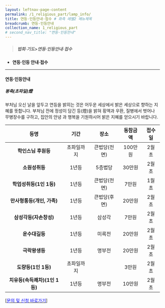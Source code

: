 ```yaml
---
layout: leftnav-page-content
permalink: /1_religious_part/lamp_info/
title: 연등·인등안내·접수 # 좌측 레벨2 메뉴제목
breadcrumb: 연등·인등안내 
collection_name: 1_religious_part
# second_nav_title: "연등·인등안내" 
---
```


> ##### **법회·기도>연등·인등안내·접수**

* **연등·인등 안내·접수**
---

#### 연등·인등안내

##### **봉축(초파일)燈**

부처님 오신 날을 앞두고 연등을 밝히는 것은 어두운 세상에서 밝은 세상으로 향하는 지혜를 뜻합니다. 부처님 전에 정성이 담긴 등(燈)을 밝혀 횡액과 우환, 질병에서 벗어나 무병장수를 구하고, 집안의 안녕 과 행복을 기원하시어 밝은 지혜를 얻으시기 바랍니다.

|등명	|기간	|장소	|동참금액	|접수일|
|:-:|:-:|:-:|:-:|:-:|
|**학인스님 후원등**|	초파일까지|	큰법당(전면)|	100만원|	2월 초|
|**소원성취등**|	1년등|	5층법당|	30만원	|2월 초|
|**학업성취등(1인 1등)**|	1년등|	큰법당(전면)|	7만원|	1월 초|
|**만사형통등(개인, 가족)**|	1년등|	큰법당(후면)|	20만원	|2월 초|
|**삼성각등(자손창성)**|	1년등|	삼성각|	7만원|	2월 초|
|**운수대길등**|	1년등|	미륵전|	20만원|	2월 초|
|**극락왕생등**|	1년등|	명부전|	20만원|	2월 초|
|**도량등(1인 1등)**|	초파일까지| |	3만원|	2월 초|
|**치유등(속득쾌차)(1인 1등)**|	1년등| 명부전|	10만원|	2월 초|

[[<span style="color:blue">문의 및 신청 바로가기</span>] ](/1_0_templeNews/questions/)

<!-- ##### 인등

|**등명**|기간	|**장소**|동참금액	|접수일|
|:-:|:-:|:-:|:-:|:-:|
| **1년 (1인, 부부는 1인 1등)**|	|법당, 삼성각, 신중단|	10만원|종무소 문의<br>(+82 042-488-7209)|
| **학인스님후원등** | 	| 큰법당(전면)| 종무소 문의|종무소 문의<br>(+82 042-488-7209)|
| 사업자(사업번창) |	| |   |   |
|  학업성취 | |   |   |	|
| **개인(만사형통, 건강발원)** |	| 큰법당(후면)| 종무소 문의|종무소 문의<br>(+82 042-488-7209)|
|  가족(만사형통, 건강발원)| |   |   |	|
| **치유(속득쾌차)** |	|명부전 | 종무소 문의|종무소 문의<br>(+82 042-488-7209)|
|  영가(극락왕생)| |   |   |	|
| **소원성취** |	| 5층법당| 종무소 문의|종무소 문의<br>(+82 042-488-7209)|
|  삼성각(자손창성)| |   |   |	|
| **인등공양** |	| 신법당 부처님전| 종무소 문의|종무소 문의<br>(+82 042-488-7209)|
|  |   |   |   |	| -->
